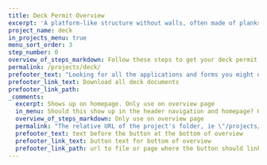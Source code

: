 ```yaml
---
title: Deck Permit Overview
excerpt: 'A platform-like structure without walls, often made of planks, that no one will live on and is typically used for lounging and gathering'
project_name: deck
in_projects_menu: true
menu_sort_order: 3
step_number: 0
overview_of_steps_markdown: Follow these steps to get your deck permit.
permalink: /projects/deck/
prefooter_text: "Looking for all the applications and forms you might need for permitting a deck? We've got you covered."
prefooter_link_text: Download all deck documents
prefooter_link_path:
_comments:
  excerpt: Shows up on homepage. Only use on overview page
  in_menu: Should this show up in the header navigation and homepage? Only use on overview page
  overview_of_steps_markdown: Only use on overview page
  permalink: "The relative URL of the project's folder, ie \"/projects/project-folder/\". Only use on overview page"
  prefooter_text: text before the button at the bottom of overview
  prefooter_link_text: button text for bottom of overview
  prefooter_link_path: url to file or page where the button should link
---
```



